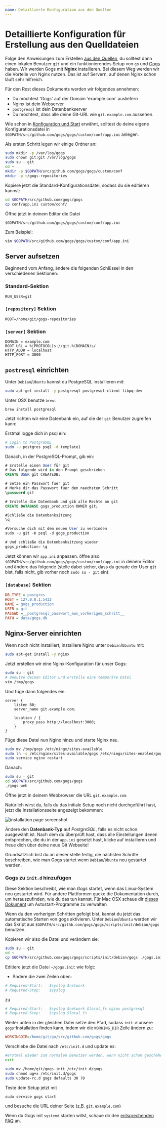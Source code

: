```yaml
---
name: Detaillierte Konfiguration aus den Quellen
---
```


# Detaillierte Konfiguration für Erstellung aus den Quelldateien

Folge den Anweisungen zum Erstellen [aus den Quellen](/docs/installation/install_from_source), du solltest dann einen lokalen Benutzer `git` und ein funktionierendes Setup von `go` und [Gogs](http://gogs.io/) haben.
Wir werden Gogs mit **Nginx** installieren. Bei diesem Weg werden wir die Vorteile von Nginx nutzen. Das ist auf Servern, auf denen Nginx schon läuft sehr hilfreich.

Für den Rest dieses Dokuments werden wir folgendes annehmen:

- Du möchtest 'Gogs' auf der Domain 'example.com' ausliefern
- Nginx ist dein Webserver
- `postgresql` ist dein Datenbankserver
- Du möchtest, dass alle deine Git-URL wie `git.example.com` aussehen.

Wie schon in [Konfiguration und Start](/docs/installation/configuration_and_run) erwähnt, solltest du deine eigene Konfigurationsdatei in `$GOPATH/src/github.com/gogs/gogs/custom/conf/app.ini` anlegen.

Als ersten Schritt legen wir einige Ordner an:

```bash
sudo mkdir -p /var/log/gogs
sudo chown git:git /var/log/gogs
sudo su - git
cd ~
mkdir -p $GOPATH/src/github.com/gogs/gogs/custom/conf
mkdir -p ~/gogs-repositories
```

Kopiere jetzt die Standard-Konfigurationsdatei, sodass du sie editieren kannst:

```bash
cd $GOPATH/src/github.com/gogs/gogs
cp conf/app.ini custom/conf/
```

Öffne jetzt in deinem Editor die Datei

`$GOPATH/src/github.com/gogs/gogs/custom/conf/app.ini`

Zum Beispiel:

```bash
vim $GOPATH/src/github.com/gogs/gogs/custom/conf/app.ini
```

## Server aufsetzen

Beginnend vom Anfang, ändere die folgenden Schlüssel in den verschiedenen Sektionen:

### Standard-Sektion

```
RUN_USER=git
```

### `[repository]` Sektion

```
ROOT=/home/git/gogs-repositories
```

### `[server]` Sektion

```
DOMAIN = example.com
ROOT_URL = %(PROTOCOL)s://git.%(DOMAIN)s/
HTTP_ADDR = localhost
HTTP_PORT = 3000
```

## `postresql` einrichten

Unter `Debian`/`Ubuntu` kannst du PostgreSQL installieren mit:

```bash
sudo apt-get install -y postgresql postgresql-client libpq-dev
```

Unter OSX benutze `brew`:

```
brew install postgresql
```

Jetzt richten wir eine Datenbank ein, auf die der `git` Benutzer zugreifen kann:

Erstmal logge dich in psql ein:

```bash
# Login to PostgreSQL
sudo -u postgres psql -d template1
```

Danach, in der PostgreSQL-Prompt, gib ein:

```sql
# Erstelle einen User für git
# Das folgende wird in den Prompt geschrieben
CREATE USER git CREATEDB;

# Setze ein Passwort fuer git
# Merke dir das Passwort fuer den naechsten Schritt
\password git

# Erstelle die Datenbank und gib alle Rechte an git
CREATE DATABASE gogs_production OWNER git;

#Schließe die Datenbanksitzung
\q

#Versuche dich mit dem neuen User zu verbinden
sudo -u git -H psql -d gogs_production

# Und schließe die Datenbanksitzung wieder
gogs_production> \q
```

Jetzt können wir `app.ini` anpassen. öffne also `$GOPATH/src/github.com/gogs/gogs/custom/conf/app.ini` in deinem Editor und ändere das folgende (stelle dabei sicher, dass du gerade der User `git` bist, falls nicht, gib vorher noch `sudo su - git` ein):

### `[database]` Sektion

```ini
DB_TYPE = postgres
HOST = 127.0.0.1:5432
NAME = gogs_production
USER = git
PASSWD =__postgresql_passwort_aus_vorherigem_schritt__
PATH = data/gogs.db
```

## Nginx-Server einrichten

Wenn noch nicht installiert, installiere Nginx unter `Debian`/`Ubuntu` mit:

```bash
sudo apt-get install -y nginx
```

Jetzt erstellen wir eine Nginx-Konfiguration für unser Gogs:

```bash
sudo su - git
# Benutze deinen Editor und erstelle eine temporäre Datei
vim /tmp/gogs
```
Und füge dann folgendes ein:

```
server {
    listen 80;
    server_name git.example.com;

    location / {
        proxy_pass http://localhost:3000;
    }
}
```

Füge diese Datei nun Nginx hinzu und starte Nginx neu.

```bash
sudo mv /tmp/gogs /etc/ningx/sites-available
sudo ln -s /etc/nginx/sites-available/gogs /etc/ningx/sites-enabled/gogs
sudo service nginx restart
```
Danach:

```bash
sudo su - git
cd $GOPATH/src/github.com/gogs/gogs
./gogs web
```

Öffne jetzt in deinem Webbrowser die URL `git.example.com`

Natürlich wirst du, falls du das initiale Setup noch nicht durchgeführt hast, jetzt die Installationsseite angezeigt bekommen:

![installation page screenshot](/docs/images/installation_page_screenshot.png)

Ändere den **Datenbank-Typ** auf *PostgreSQL*, falls es nicht schon ausgewählt ist. Nach dem du überprüft hast, dass alle Einstellungen denen entsprechen, die du in der `app.ini` gesetzt hast, klicke auf installieren und freue dich über deine neue Git Webseite!

Grundsätzlich bist du an dieser stelle fertig, die nächsten Schritte beschreiben, wie man Gogs startet wenn `Debian`/`Ubuntu` neu gestartet werden.

### Gogs zu `init.d` hinzufügen

Diese Sektion beschreibt, wie man *Gogs* startet, wenn das Linux-System neu gestartet wird. Für andere Plattformen gucke die Dokumentation durch, um herauszufinden, wie du das tun kannst. Für Mac OSX schaue dir [dieses Dokument](/docs/installation/install_gogs_on_mac#run-gogs-server) um Autostart-Programme zu verwalten

Wenn du den vorherigen Schritten gefolgt bist, kannst du jetzt das automatische Starten von gogs aktivieren. Unter `Debian`/`Ubuntu` werden wir das Skript aus `$GOPATH/src/githb.com/gogs/gogs/scripts/init/debian/gogs` benutzen.

Kopieren wir also die Datei und verändern sie:

```bash
sudo su - git
cd ~
cp $GOPATH/src/github.com/gogs/gogs/scripts/init/debian/gogs ./gogs.init
```

Editiere jetzt die Datei `~/gogs.init` wie folgt:

- Ändere die zwei Zeilen oben:

```ini
# Required-Start:   $syslog $network
# Required-Stop:    $syslog
```

zu

```ini
# Required-Start:   $syslog $network $local_fs nginx postgresql
# Required-Stop:    $syslog $local_fs
```

Weiter unten in der gleichen Datei setze den Pfad, sodass `init.d` unsere `gogs`-Installation finden kann, indem wir die `WORKING_DIR` Zeile ändern zu:

```ini
WORKINGDIR=/home/git/go/src/github.com/gogs/gogs
```

Verschiebe die Datei nach `/etc/init.d` und update es:

```bash
#erstmal wieder zum normalen Benutzer werden. wenn nicht schon geschehen
exit

sudo mv /home/git/gogs.init /etc/init.d/gogs
sudo chmod ug+x /etc/init.d/gogs
sudo update-rc.d gogs defaults 30 70
```

Teste dein Setup jetzt mit

```sudo service gogs start```

und besuche die URL deiner Seite (z,B. `git.example.com`)

Wenn du Gogs mit `systemd` starten willst, schaue dir den [entsprechenden FAQ](/docs/intro/faq#systemd-service) an.
